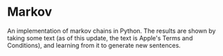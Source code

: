 # Markov

An implementation of markov chains in Python. The results are shown by taking some text (as of this update, the text is Apple's Terms and Conditions), and learning from it to generate new sentences.
